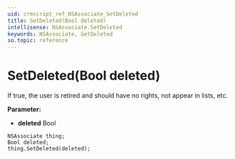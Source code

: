 ```yaml
---
uid: crmscript_ref_NSAssociate_SetDeleted
title: SetDeleted(Bool deleted)
intellisense: NSAssociate.SetDeleted
keywords: NSAssociate, GetDeleted
so.topic: reference
---
```


# SetDeleted(Bool deleted)

If true, the user is retired and should have no rights, not appear in lists, etc.

**Parameter:** 
* **deleted** Bool

```crmscript
NSAssociate thing;
Bool deleted;
thing.SetDeleted(deleted);
```

